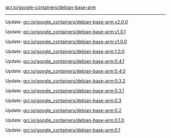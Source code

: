 [gcr.io/google-containers/debian-base-arm](https://hub.docker.com/r/cruse/debian-base-arm/tags/) 

----
Update: [gcr.io/google_containers/debian-base-arm:v2.0.0](https://hub.docker.com/r/cruse/debian-base-arm/tags/)

Update: [gcr.io/google_containers/debian-base-arm:v1.0.1](https://hub.docker.com/r/cruse/debian-base-arm/tags/)

Update: [gcr.io/google_containers/debian-base-arm:v1.0.0](https://hub.docker.com/r/cruse/debian-base-arm/tags/)

Update: [gcr.io/google_containers/debian-base-arm:1.0.0](https://hub.docker.com/r/cruse/debian-base-arm/tags/)

Update: [gcr.io/google_containers/debian-base-arm:0.4.1](https://hub.docker.com/r/cruse/debian-base-arm/tags/)

Update: [gcr.io/google_containers/debian-base-arm:0.4.0](https://hub.docker.com/r/cruse/debian-base-arm/tags/)

Update: [gcr.io/google_containers/debian-base-arm:0.3.2](https://hub.docker.com/r/cruse/debian-base-arm/tags/)

Update: [gcr.io/google_containers/debian-base-arm:0.3.1](https://hub.docker.com/r/cruse/debian-base-arm/tags/)

Update: [gcr.io/google_containers/debian-base-arm:0.3](https://hub.docker.com/r/cruse/debian-base-arm/tags/)

Update: [gcr.io/google_containers/debian-base-arm:0.2](https://hub.docker.com/r/cruse/debian-base-arm/tags/)

Update: [gcr.io/google_containers/debian-base-arm:0.1.0](https://hub.docker.com/r/cruse/debian-base-arm/tags/)

Update: [gcr.io/google_containers/debian-base-arm:0.1](https://hub.docker.com/r/cruse/debian-base-arm/tags/)

